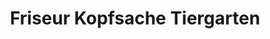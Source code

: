 ---
title: "Friseur Kopfsache Tiergarten"
url: /berlin/friseur-kopfsache-tiergarten/
shop: Friseur
---